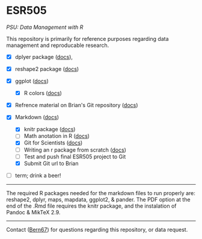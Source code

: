 ESR505
======
*PSU: Data Management with R*

This repository is primarily for reference purposes regarding data management and reproducable research.

- [x] dplyer package ([docs](https://github.com/hadley/dplyr)), 
- [x] reshape2 package ([docs](http://cran.r-project.org/web/packages/reshape2/index.html))
- [x] ggplot ([docs](http://ggplot2.org/))
  - [x] R colors ([docs](http://research.stowers-institute.org/efg/R/Color/Chart/index.htm))

- [x] Refrence material on Brian's Git repository ([docs](https://github.com/bsteves/DataManagementClass))
  
- [x] Markdown ([docs](http://kbroman.github.io/knitr_knutshell/pages/Rmarkdown.html))
  - [x] knitr package ([docs](http://yihui.name/knitr/))
  - [ ] Math anotation in R ([docs](http://vis.supstat.com/2013/04/mathematical-annotation-in-r/))
  - [x] Git for Scientists ([docs](http://nyuccl.org/pages/GitTutorial/))
  - [ ] Writing an r package from scratch ([docs](http://hilaryparker.com/2014/04/29/writing-an-r-package-from-scratch/))
  - [ ] Test and push final ESR505 project to Git
  - [x] Submit Git url to Brian

- [ ] term; drink a beer!

___
The required R packages needed for the markdown files to run properly are: reshape2, dplyr, maps, mapdata, ggplot2, & pander.
The PDF option at the end of the .Rmd file requires the knitr package, and the instalation of Pandoc & MikTeX 2.9.

___
Contact ([Bern67](<h2o.bern@gmail.com>)) for questions regarding this repository, or data request.

